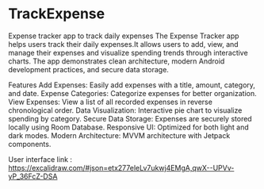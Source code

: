 # TrackExpense
Expense tracker app to track daily expenses
The Expense Tracker app helps users track their daily expenses.It allows users to add, view, and manage their expenses and visualize spending trends through interactive charts.
The app demonstrates clean architecture, modern Android development practices, and secure data storage.

Features
Add Expenses: Easily add expenses with a title, amount, category, and date.
Expense Categories: Categorize expenses for better organization.
View Expenses: View a list of all recorded expenses in reverse chronological order.
Data Visualization: Interactive pie chart to visualize spending by category.
Secure Data Storage: Expenses are securely stored locally using Room Database.
Responsive UI: Optimized for both light and dark modes.
Modern Architecture: MVVM architecture with Jetpack components.

User interface link : https://excalidraw.com/#json=etx277eleLv7ukwj4EMgA,qwX--UPVv-yP_36FcZ-DSA